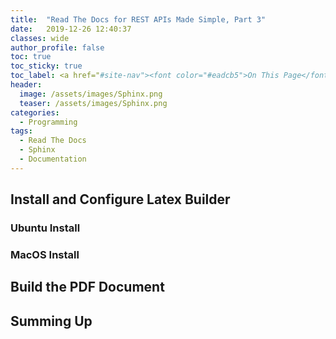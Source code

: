 ```yaml
---
title:  "Read The Docs for REST APIs Made Simple, Part 3"
date:   2019-12-26 12:40:37
classes: wide
author_profile: false
toc: true
toc_sticky: true
toc_label: <a href="#site-nav"><font color="#eadcb5">On This Page</font></a>
header:
  image: /assets/images/Sphinx.png
  teaser: /assets/images/Sphinx.png
categories:
  - Programming
tags: 
  - Read The Docs
  - Sphinx
  - Documentation
---
```


## Install and Configure Latex Builder

### Ubuntu Install

### MacOS Install


## Build the PDF Document


## Summing Up
